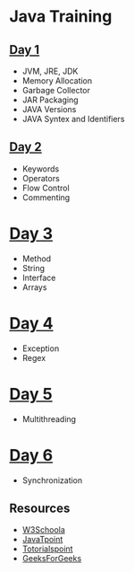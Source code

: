 # Java Training
## [Day 1](./Day1/)
- JVM, JRE, JDK
- Memory Allocation
- Garbage Collector
- JAR Packaging
- JAVA Versions
- JAVA Syntex and Identifiers

## [Day 2](./Day2/)
- Keywords
- Operators
- Flow Control
- Commenting

# [Day 3](./Day3/)
- Method
- String
- Interface
- Arrays

# [Day 4](./Day4/)
- Exception
- Regex

# [Day 5](./Day5/)
- Multithreading

# [Day 6](./Day6/)
- Synchronization

## Resources
- [W3Schoola](https://www.w3schools.com/java/)
- [JavaTpoint](https://www.javatpoint.com/java-tutorial)
- [Totorialspoint](https://www.tutorialspoint.com/java/index.htm)
- [GeeksForGeeks](https://www.geeksforgeeks.org/java/)